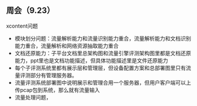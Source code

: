 ## 周会（9.23）

xcontent问题

* 模块划分问题：流量解析能力和流量识别能力重合，流量解析能力和文档识别能力重合，流量解析和网络资源抽取能力重合
* 文档还原能力：子平台文档里总架构图和流量引擎评测架构图里都是文档还原能力，ppt里也是文档功能描述，但具体功能描述里是文件还原能力
* 每个子评测系统里都有展示层和管理层，但设备配置方案和总部署图里只有流量评测部分有管理服务器。
* 流量评测系统部署图中说明展示和管理合用一个服务器，但用户客户端可以上传pcap包到系统，那么就有流量输入
* 流量处理问题，

